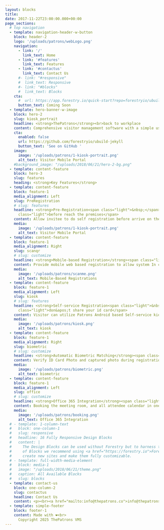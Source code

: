 ```yaml
---
layout: blocks
title:
date: 2017-11-22T23:00:00.000+00:00
page_sections:
  # top navigation
  - template: navigation-header-w-button
    block: header-2
    logo: '/uploads/patrons/webLogo.png'
    navigation:
      - link: '/'
        link_text: Home
      - link: '#features'
        link_text: Features
      - link: '#contactus'
        link_text: Contact Us
      #- link: "#responsive"
      #  link_text: Responsive
      #- link: "#blocks"
      #  link_text: Blocks
    cta:
      #  url: https://app.forestry.io/quick-start?repo=forestryio/ubuild-jekyll&provider=github&engine=jekyll
      button_text: Coming Soon
  - template: hero-banner-w-image
    block: hero-2
    slug: kiosk_portrait
    headline: <strong>ThePatrons</strong><br>back to workplace
    content: Comprehensive visitor management software with a simple user experience and focus on reducing contact with any hardware on the building premises.
    cta:
      enabled: false
      url: https://github.com/forestryio/ubuild-jekyll
      button_text: 'See on GitHub '
    image:
      image: '/uploads/patrons/1-kiosk-portrait.png'
      alt_text: Visitor Mobile Portal
    #background_image: "/uploads/2018/06/21/hero-2-bg.png"
  - template: content-feature
    block: hero-3
    slug: features
    heading: <strong>Key Features</strong>
  - template: content-feature
    block: feature-1
    media_alignment: Left
    slug: PreRegistration
    # slug: features
    headline: <strong>Pre-Registration<span class="light">&nbsp;</span></strong><span
      class="light">before reach the premises</span>
    content: Allow invitee to do self registration before arrive on the building to reduce the queue in registration area
    media:
      image: '/uploads/patrons/1-kiosk-portrait.png'
      alt_text: Visitor Mobile Portal
  - template: content-feature
    block: feature-1
    media_alignment: Right
    slug: scanqr
    # slug: customize
    headline: <strong>Mobile-based Registration</strong><span class="light">&nbsp;by scan the QR Code</span>
    content: Provide mobile web based registration to allow system In current Covid-19 pandemic reducing contact on registration process will be the best
    media:
      image: '/uploads/patrons/scanme.png'
      alt_text: Mobile-Based Registrations
  - template: content-feature
    block: feature-1
    media_alignment: Left
    slug: kiosk
    # slug: features
    headline: <strong>Self-service Registration<span class="light">&nbsp;</span></strong><span
      class="light">don&apos;t share your id card</span>
    content: Visitor can utilize Patrons Android based Self-service kiosk to do visitor registration
    media:
      image: '/uploads/patrons/kiosk.png'
      alt_text: kiosk
  - template: content-feature
    block: feature-1
    media_alignment: Right
    slug: biometric
    # slug: customize
    headline: <strong>Automatic Biometric Matching</strong><span class="light">&nbsp;to avoid queue</span>
    content: Verify ID Card Photo and captured photo during registration process
    media:
      image: '/uploads/patrons/biometric.png'
      alt_text: biometric
  - template: content-feature
    block: feature-1
    media_alignment: Left
    slug: office
    # slug: customize
    headline: <strong>Office 365 Integration</strong><span class="light">&nbsp;seamless booking</span>
    content: Booking the meeting room, and all attendee calendar in one action
    media:
      image: '/uploads/patrons/booking.png'
      alt_text: Office 365 Integration
  # - template: 1-column-text
  #   block: one-column-1
  #   slug: responsive
  #   headline: 16 Fully Responsive Design Blocks
  #   content: |
  #     The Design Blocks can be used without Forestry but to harness the power
  #     of Blocks we recommend using <a href="https://forestry.io">Forestry</a>. Once the site is imported you can immediately
  #     create new sites and make them fully customizable.
  # - template: full-width-media-element
  #   block: media-1
  #   image: "/uploads/2018/06/21/theme.png"
  #   caption: All Available Blocks
  #   slug: blocks
  - template: contact-us
    block: one-column-2
    slug: contactus
    headline: Contact Us
    content: <p><br><a href="mailto:info@thepatrons.co">info@thepatrons.co</a></p>
  - template: simple-footer
    block: footer-1
    content: Made with ❤︎<br>
      Copyright 2025 ThePatrons VMS
---
```

